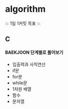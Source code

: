 # algorithm
💥 1일 1커밋 목표 💥



## C
#### BAEKJOON 단계별로 풀어보기
- 입출력과 사칙연산
- if문
- for문
- while문
- 1차원 배열
- 함수
- 문자열
